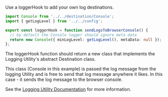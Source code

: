 Use a loggerHook to add your own log destinations.

```ts
import Console from '../../destination/Console';
import { getLogLevel } from '../../config';

export const loggerHook = function sendLogsToBrowserConsole() {
  // by default the Console logger should ignore meta data
  return new Console({ minLogLevel: getLogLevel(), metaData: null });
};
```

The loggerHook function should return a new class that implements the Logging Utility's abstract Destination class.

This class (Console in this example) is passed the log message from the logging Utility and is free to send that log message anywhere it likes. In this case - it sends the log message to the browser console.

See the [Logging Utility Documentation](../template-utilities/logging) for more information.
